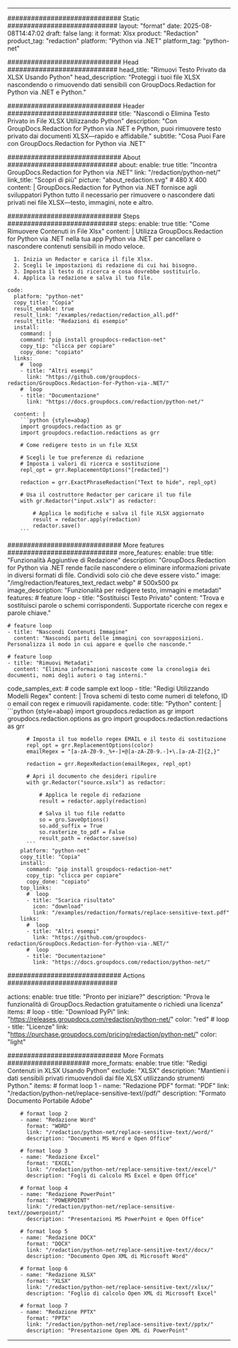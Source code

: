 
---
############################# Static ############################
layout: "format"
date:  2025-08-08T14:47:02
draft: false
lang: it
format: Xlsx
product: "Redaction"
product_tag: "redaction"
platform: "Python via .NET"
platform_tag: "python-net"

############################# Head ############################
head_title: "Rimuovi Testo Privato da XLSX Usando Python"
head_description: "Proteggi i tuoi file XLSX nascondendo o rimuovendo dati sensibili con GroupDocs.Redaction for Python via .NET e Python."

############################# Header ############################
title: "Nascondi o Elimina Testo Privato in File XLSX Utilizzando Python" 
description: "Con GroupDocs.Redaction for Python via .NET e Python, puoi rimuovere testo privato dai documenti XLSX—rapido e affidabile."
subtitle: "Cosa Puoi Fare con GroupDocs.Redaction for Python via .NET" 

############################# About ############################
about:
    enable: true
    title: "Incontra GroupDocs.Redaction for Python via .NET"
    link: "/redaction/python-net/"
    link_title: "Scopri di più"
    picture: "about_redaction.svg" # 480 X 400
    content: |
       GroupDocs.Redaction for Python via .NET fornisce agli sviluppatori Python tutto il necessario per rimuovere o nascondere dati privati nei file XLSX—testo, immagini, note e altro.

############################# Steps ############################
steps:
    enable: true
    title: "Come Rimuovere Contenuti in File Xlsx"
    content: |
      Utilizza GroupDocs.Redaction for Python via .NET nella tua app Python via .NET per cancellare o nascondere contenuti sensibili in modo veloce.
      
      1. Inizia un Redactor e carica il file Xlsx.
      2. Scegli le impostazioni di redazione di cui hai bisogno.
      3. Imposta il testo di ricerca e cosa dovrebbe sostituirlo.
      4. Applica la redazione e salva il tuo file.
   
    code:
      platform: "python-net"
      copy_title: "Copia"
      result_enable: true
      result_link: "/examples/redaction/redaction_all.pdf"
      result_title: "Redazioni di esempio"
      install:
        command: |
        command: "pip install groupdocs-redaction-net"
        copy_tip: "clicca per copiare"
        copy_done: "copiato"
      links:
        #  loop
        - title: "Altri esempi"
          link: "https://github.com/groupdocs-redaction/GroupDocs.Redaction-for-Python-via-.NET/"
        #  loop
        - title: "Documentazione"
          link: "https://docs.groupdocs.com/redaction/python-net/"
          
      content: |
        ```python {style=abap}
        import groupdocs.redaction as gr
        import groupdocs.redaction.redactions as grr

        # Come redigere testo in un file XLSX

        # Scegli le tue preferenze di redazione
        # Imposta i valori di ricerca e sostituzione
        repl_opt = grr.ReplacementOptions("[redacted]")
                
        redaction = grr.ExactPhraseRedaction("Text to hide", repl_opt)

        # Usa il costruttore Redactor per caricare il tuo file
        with gr.Redactor("input.xslx") as redactor:

            # Applica le modifiche e salva il file XLSX aggiornato
            result = redactor.apply(redaction)
            redactor.save()
        ```            


############################# More features ############################
more_features:
  enable: true
  title: "Funzionalità Aggiuntive di Redazione"
  description: "GroupDocs.Redaction for Python via .NET rende facile nascondere o eliminare informazioni private in diversi formati di file. Condividi solo ciò che deve essere visto."
  image: "/img/redaction/features_text_redact.webp" # 500x500 px
  image_description: "Funzionalità per redigere testo, immagini e metadati"
  features:
    # feature loop
    - title: "Sostituisci Testo Privato"
      content: "Trova e sostituisci parole o schemi corrispondenti. Supportate ricerche con regex e parole chiave."

    # feature loop
    - title: "Nascondi Contenuti Immagine"
      content: "Nascondi parti delle immagini con sovrapposizioni. Personalizza il modo in cui appare e quello che nasconde."

    # feature loop
    - title: "Rimuovi Metadati"
      content: "Elimina informazioni nascoste come la cronologia dei documenti, nomi degli autori o tag interni."
      
  code_samples_ext:
    # code sample ext loop
    - title: "Redigi Utilizzando Modelli Regex"
      content: |
        Trova schemi di testo come numeri di telefono, ID o email con regex e rimuovili rapidamente.
      code:
        title: "Python"
        content: |
          ```python {style=abap}
          import groupdocs.redaction as gr
          import groupdocs.redaction.options as gro
          import groupdocs.redaction.redactions as grr

          # Imposta il tuo modello regex EMAIL e il testo di sostituzione
          repl_opt = grr.ReplacementOptions(color)
          emailRegex = "[a-zA-Z0-9._%+-]+@[a-zA-Z0-9.-]+\.[a-zA-Z]{2,}"

          redaction = grr.RegexRedaction(emailRegex, repl_opt)

          # Apri il documento che desideri ripulire
          with gr.Redactor("source.xslx") as redactor:

              # Applica le regole di redazione
              result = redactor.apply(redaction)

              # Salva il tuo file redatto
              so = gro.SaveOptions()
              so.add_suffix = True
              so.rasterize_to_pdf = False
              result_path = redactor.save(so)
          ```
        platform: "python-net"
        copy_title: "Copia"
        install:
          command: "pip install groupdocs-redaction-net"
          copy_tip: "clicca per copiare"
          copy_done: "copiato"
        top_links:
          #  loop
          - title: "Scarica risultato"
            icon: "download"
            link: "/examples/redaction/formats/replace-sensitive-text.pdf"
        links:
          #  loop
          - title: "Altri esempi"
            link: "https://github.com/groupdocs-redaction/GroupDocs.Redaction-for-Python-via-.NET/"
          #  loop
          - title: "Documentazione"
            link: "https://docs.groupdocs.com/redaction/python-net/"


############################# Actions ############################

actions:
  enable: true
  title: "Pronto per iniziare?"
  description: "Prova le funzionalità di GroupDocs.Redaction gratuitamente o richiedi una licenza"
  items:
    #  loop
    - title: "Download PyPi"
      link: "https://releases.groupdocs.com/redaction/python-net/"
      color: "red"
        #  loop
    - title: "Licenze"
      link: "https://purchase.groupdocs.com/pricing/redaction/python-net/"
      color: "light"


############################# More Formats #####################
more_formats:
    enable: true
    title: "Redigi Contenuti in XLSX Usando Python"
    exclude: "XLSX"
    description: "Mantieni i dati sensibili privati rimuovendoli dai file XLSX utilizzando strumenti Python."
    items: 
        # format loop 1
        - name: "Redazione PDF"
          format: "PDF"
          link: "/redaction/python-net/replace-sensitive-text//pdf/"
          description: "Formato Documento Portabile Adobe"

        # format loop 2
        - name: "Redazione Word"
          format: "WORD"
          link: "/redaction/python-net/replace-sensitive-text//word/"
          description: "Documenti MS Word e Open Office"
          
        # format loop 3
        - name: "Redazione Excel"
          format: "EXCEL"
          link: "/redaction/python-net/replace-sensitive-text//excel/"
          description: "Fogli di calcolo MS Excel e Open Office"

        # format loop 4
        - name: "Redazione PowerPoint"
          format: "POWERPOINT"
          link: "/redaction/python-net/replace-sensitive-text//powerpoint/"
          description: "Presentazioni MS PowerPoint e Open Office"

        # format loop 5
        - name: "Redazione DOCX"
          format: "DOCX"
          link: "/redaction/python-net/replace-sensitive-text//docx/"
          description: "Documento Open XML di Microsoft Word"
          
        # format loop 6
        - name: "Redazione XLSX"
          format: "XLSX"
          link: "/redaction/python-net/replace-sensitive-text//xlsx/"
          description: "Foglio di calcolo Open XML di Microsoft Excel"
          
        # format loop 7
        - name: "Redazione PPTX"
          format: "PPTX"
          link: "/redaction/python-net/replace-sensitive-text//pptx/"
          description: "Presentazione Open XML di PowerPoint"


---